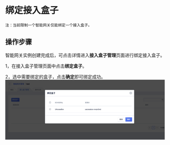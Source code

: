 

# 绑定接入盒子

    注：当前限制一个智能网关仅能绑定一个接入盒子。

## 操作步骤

智能网关实例创建完成后，可点击详情进入**接入盒子管理**页面进行绑定接入盒子。

1，在接入盒子管理页面中点击**绑定盒子**。

2，选中需要绑定的盒子，点击**确定**即可绑定成功。
![image](/images/guide/accessgw/绑定盒子.png)

